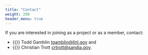 ```yaml
---
title: "Contact"
weight: 200
header_menu: true
---
```


If you are interested in joining as a project or as a member, contact:

* {{<icon class="fa fa-envelope">}} Todd&nbsp;Gamblin&nbsp;[tgamblin@llnl.gov](mailto:tgamblin@llnl.gov) and
* {{<icon class="fa fa-envelope">}} Christian&nbsp;Trott&nbsp;[crtrott@sandia.gov](mailto:@crtrott@sandia.gov).
